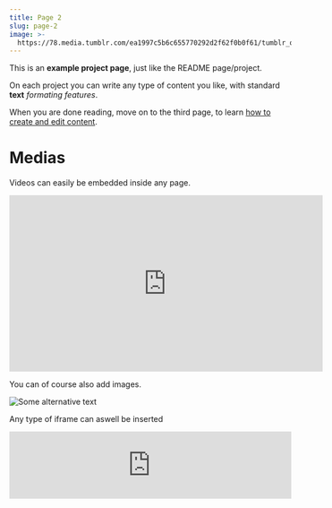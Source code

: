 ```yaml
---
title: Page 2
slug: page-2
image: >-
  https://78.media.tumblr.com/ea1997c5b6c655770292d2f62f0b0f61/tumblr_osxwtt7uZG1twkjb3o1_1280.png
---
```

This is an **example project page**, just like the README page/project.

On each project you can write any type of content you like, with standard **text** _formating features_.

When you are done reading, move on to the third page, to learn [how to create and edit content](create-edit-content).



# Medias

Videos can easily be embedded inside any page.

<iframe width="560" height="315" src="https://www.youtube.com/embed/C_vy0TY8m98" frameborder="0" allow="autoplay; encrypted-media" allowfullscreen></iframe>



You can of course also add images.

![Some alternative text](/medias/uploads/tumblr_n5fhl6iy8u1twkjb3o1_1280.jpg)



Any type of iframe can aswell be inserted

<iframe width="100%" height="120" src="https://www.mixcloud.com/widget/iframe/?hide_cover=1&feed=%2Fterahertzradiation%2Fbergamote-terahertz-radiation%2F" frameborder="0" ></iframe>
